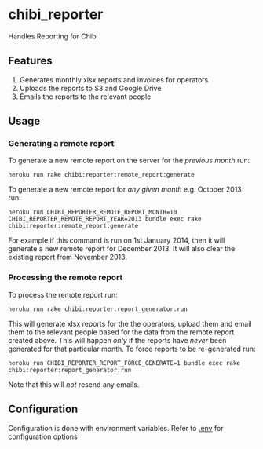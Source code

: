 # chibi_reporter

Handles Reporting for Chibi

## Features

1. Generates monthly xlsx reports and invoices for operators
2. Uploads the reports to S3 and Google Drive
3. Emails the reports to the relevant people

## Usage

### Generating a remote report

To generate a new remote report on the server for the *previous month* run:

```shell
heroku run rake chibi:reporter:remote_report:generate
```

To generate a new remote report for *any given month* e.g. October 2013 run:

```shell
heroku run CHIBI_REPORTER_REMOTE_REPORT_MONTH=10 CHIBI_REPORTER_REMOTE_REPORT_YEAR=2013 bundle exec rake chibi:reporter:remote_report:generate
```

For example if this command is run on 1st January 2014, then it will generate a new remote report for December 2013. It will also clear the existing report from November 2013.

### Processing the remote report

To process the remote report run:

```shell
heroku run rake chibi:reporter:report_generator:run
```

This will generate xlsx reports for the the operators, upload them and email them to the relevant people based for the data from the remote report created above. This will happen *only* if the reports have *never* been generated for that particular month. To force reports to be re-generated run:

```shell
heroku run CHIBI_REPORTER_REPORT_FORCE_GENERATE=1 bundle exec rake chibi:reporter:report_generator:run
```

Note that this will *not* resend any emails.

## Configuration

Configuration is done with environment variables. Refer to [.env](https://github.com/dwilkie/chibi-reporter/blob/master/.env) for configuration options
